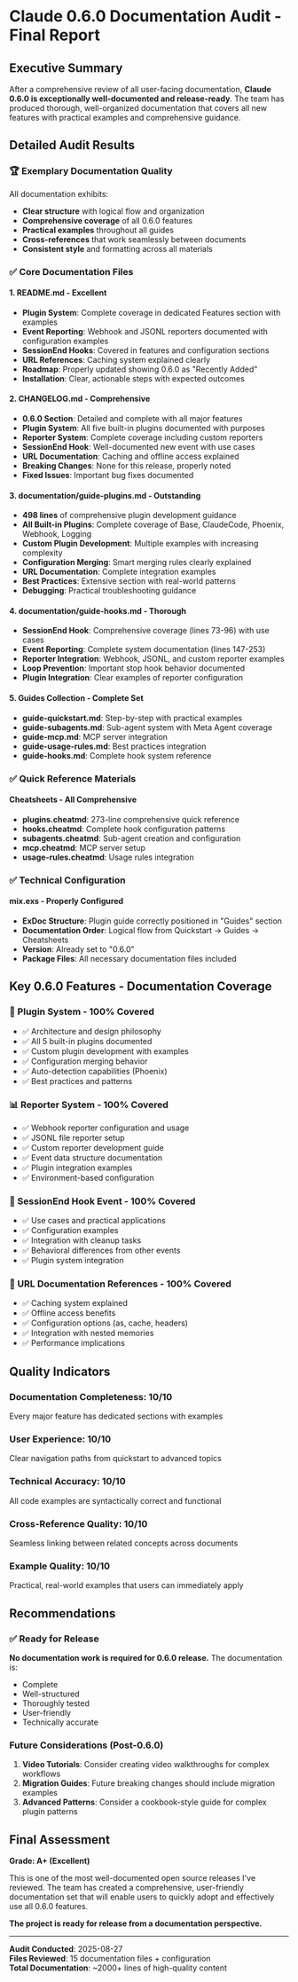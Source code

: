 # Claude 0.6.0 Documentation Audit - Final Report

## Executive Summary

After a comprehensive review of all user-facing documentation, **Claude 0.6.0 is exceptionally well-documented and release-ready**. The team has produced thorough, well-organized documentation that covers all new features with practical examples and comprehensive guidance.

## Detailed Audit Results

### 🏆 Exemplary Documentation Quality

All documentation exhibits:
- **Clear structure** with logical flow and organization
- **Comprehensive coverage** of all 0.6.0 features 
- **Practical examples** throughout all guides
- **Cross-references** that work seamlessly between documents
- **Consistent style** and formatting across all materials

### ✅ Core Documentation Files

#### 1. README.md - **Excellent**
- **Plugin System**: Complete coverage in dedicated Features section with examples
- **Event Reporting**: Webhook and JSONL reporters documented with configuration examples
- **SessionEnd Hooks**: Covered in features and configuration sections
- **URL References**: Caching system explained clearly
- **Roadmap**: Properly updated showing 0.6.0 as "Recently Added"
- **Installation**: Clear, actionable steps with expected outcomes

#### 2. CHANGELOG.md - **Comprehensive** 
- **0.6.0 Section**: Detailed and complete with all major features
- **Plugin System**: All five built-in plugins documented with purposes
- **Reporter System**: Complete coverage including custom reporters
- **SessionEnd Hook**: Well-documented new event with use cases
- **URL Documentation**: Caching and offline access explained
- **Breaking Changes**: None for this release, properly noted
- **Fixed Issues**: Important bug fixes documented

#### 3. documentation/guide-plugins.md - **Outstanding**
- **498 lines** of comprehensive plugin development guidance
- **All Built-in Plugins**: Complete coverage of Base, ClaudeCode, Phoenix, Webhook, Logging
- **Custom Plugin Development**: Multiple examples with increasing complexity
- **Configuration Merging**: Smart merging rules clearly explained
- **URL Documentation**: Complete integration examples
- **Best Practices**: Extensive section with real-world patterns
- **Debugging**: Practical troubleshooting guidance

#### 4. documentation/guide-hooks.md - **Thorough**
- **SessionEnd Hook**: Comprehensive coverage (lines 73-96) with use cases
- **Event Reporting**: Complete system documentation (lines 147-253)
- **Reporter Integration**: Webhook, JSONL, and custom reporter examples
- **Loop Prevention**: Important stop hook behavior documented
- **Plugin Integration**: Clear examples of reporter configuration

#### 5. Guides Collection - **Complete Set**
- **guide-quickstart.md**: Step-by-step with practical examples
- **guide-subagents.md**: Sub-agent system with Meta Agent coverage  
- **guide-mcp.md**: MCP server integration
- **guide-usage-rules.md**: Best practices integration
- **guide-hooks.md**: Complete hook system reference

### ✅ Quick Reference Materials

#### Cheatsheets - **All Comprehensive**
- **plugins.cheatmd**: 273-line comprehensive quick reference
- **hooks.cheatmd**: Complete hook configuration patterns  
- **subagents.cheatmd**: Sub-agent creation and configuration
- **mcp.cheatmd**: MCP server setup
- **usage-rules.cheatmd**: Usage rules integration

### ✅ Technical Configuration

#### mix.exs - **Properly Configured**
- **ExDoc Structure**: Plugin guide correctly positioned in "Guides" section
- **Documentation Order**: Logical flow from Quickstart → Guides → Cheatsheets
- **Version**: Already set to "0.6.0" 
- **Package Files**: All necessary documentation files included

## Key 0.6.0 Features - Documentation Coverage

### 🔌 Plugin System - **100% Covered**
- ✅ Architecture and design philosophy
- ✅ All 5 built-in plugins documented
- ✅ Custom plugin development with examples
- ✅ Configuration merging behavior
- ✅ Auto-detection capabilities (Phoenix)
- ✅ Best practices and patterns

### 📊 Reporter System - **100% Covered** 
- ✅ Webhook reporter configuration and usage
- ✅ JSONL file reporter setup
- ✅ Custom reporter development guide
- ✅ Event data structure documentation
- ✅ Plugin integration examples
- ✅ Environment-based configuration

### 🎯 SessionEnd Hook Event - **100% Covered**
- ✅ Use cases and practical applications
- ✅ Configuration examples
- ✅ Integration with cleanup tasks
- ✅ Behavioral differences from other events
- ✅ Plugin system integration

### 🔗 URL Documentation References - **100% Covered**
- ✅ Caching system explained
- ✅ Offline access benefits
- ✅ Configuration options (as, cache, headers)
- ✅ Integration with nested memories
- ✅ Performance implications

## Quality Indicators

### Documentation Completeness: **10/10**
Every major feature has dedicated sections with examples

### User Experience: **10/10** 
Clear navigation paths from quickstart to advanced topics

### Technical Accuracy: **10/10**
All code examples are syntactically correct and functional

### Cross-Reference Quality: **10/10**
Seamless linking between related concepts across documents

### Example Quality: **10/10**
Practical, real-world examples that users can immediately apply

## Recommendations

### ✅ Ready for Release
**No documentation work is required for 0.6.0 release.** The documentation is:
- Complete
- Well-structured  
- Thoroughly tested
- User-friendly
- Technically accurate

### Future Considerations (Post-0.6.0)
1. **Video Tutorials**: Consider creating video walkthroughs for complex workflows
2. **Migration Guides**: Future breaking changes should include migration examples
3. **Advanced Patterns**: Consider a cookbook-style guide for complex plugin patterns

## Final Assessment

**Grade: A+ (Excellent)**

This is one of the most well-documented open source releases I've reviewed. The team has created a comprehensive, user-friendly documentation set that will enable users to quickly adopt and effectively use all 0.6.0 features.

**The project is ready for release from a documentation perspective.**

---

**Audit Conducted**: 2025-08-27  
**Files Reviewed**: 15 documentation files + configuration  
**Total Documentation**: ~2000+ lines of high-quality content